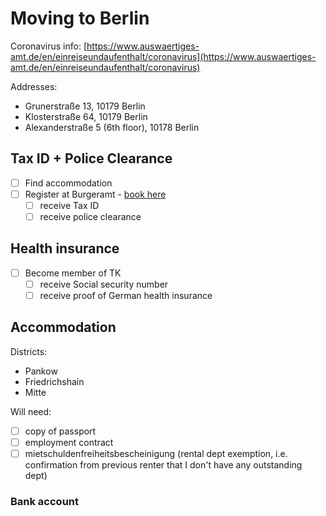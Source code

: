 # Moving to Berlin

Coronavirus info: [https://www.auswaertiges-amt.de/en/einreiseundaufenthalt/coronavirus](https://www.auswaertiges-amt.de/en/einreiseundaufenthalt/coronavirus)

Addresses:

- Grunerstraße 13, 10179 Berlin
- Klosterstraße 64, 10179 Berlin
- Alexanderstraße 5 (6th floor), 10178 Berlin

## Tax ID + Police Clearance

- [ ]  Find accommodation
- [ ]  Register at Burgeramt - [book here](https://service.berlin.de/dienstleistung/120686/)
    - [ ]  receive Tax ID
    - [ ]  receive police clearance

## Health insurance

- [ ]  Become member of TK
    - [ ]  receive Social security number
    - [ ]  receive proof of German health insurance

## Accommodation

Districts:

- Pankow
- Friedrichshain
- Mitte

Will need:

- [ ]  copy of passport
- [ ]  employment contract
- [ ]  mietschuldenfreiheitsbescheinigung (rental dept exemption, i.e. confirmation from previous renter that I don't have any outstanding dept)

### Bank account


